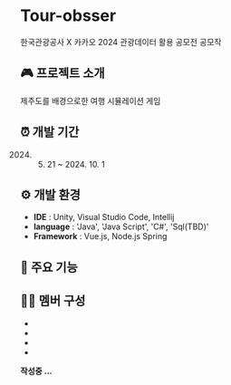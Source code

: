 # Tour-obsser
한국관광공사 X 카카오 2024 관광데이터 활용 공모전 공모작


## 🎮 프로젝트 소개
제주도를 배경으로한 여행 시뮬레이션 게임


## ⏰ 개발 기간
2024. 5. 21 ~ 2024. 10. 1

     
## ⚙️ 개발 환경
- **IDE** : Unity, Visual Studio Code, Intellij
- **language** : 'Java', 'Java Script', 'C#', 'Sql(TBD)'
- **Framework** : Vue.js, Node.js Spring


## 📌 주요 기능


## 🧑‍💻 멤버 구성
-
-
-
-

 **작성중 ...**
 
<!---
Gyu-me/Gyu-me is a ✨ special ✨ repository because its `README.md` (this file) appears on your GitHub profile.
You can click the Preview link to take a look at your changes.
--->
